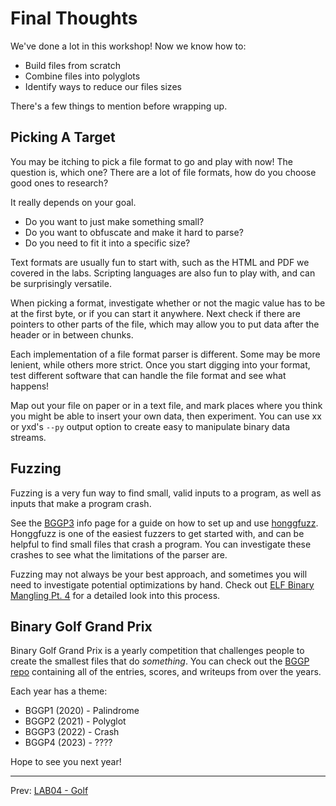 # Final Thoughts

We've done a lot in this workshop! Now we know how to:

- Build files from scratch
- Combine files into polyglots
- Identify ways to reduce our files sizes

There's a few things to mention before wrapping up.

## Picking A Target

You may be itching to pick a file format to go and play with now! The question is, which one? There are a lot of file formats, how do you choose good ones to research?

It really depends on your goal.
- Do you want to just make something small?
- Do you want to obfuscate and make it hard to parse?
- Do you need to fit it into a specific size?

Text formats are usually fun to start with, such as the HTML and PDF we covered in the labs. Scripting languages are also fun to play with, and can be surprisingly versatile.

When picking a format, investigate whether or not the magic value has to be at the first byte, or if you can start it anywhere. Next check if there are pointers to other parts of the file, which may allow you to put data after the header or in between chunks. 

Each implementation of a file format parser is different. Some may be more lenient, while others more strict. Once you start digging into your format, test different software that can handle the file format and see what happens!

Map out your file on paper or in a text file, and mark places where you think you might be able to insert your own data, then experiment. You can use xx or yxd's `--py` output option to create easy to manipulate binary data streams.

## Fuzzing

Fuzzing is a very fun way to find small, valid inputs to a program, as well as inputs that make a program crash. 

See the [BGGP3](https://tmpout.sh/bggp/3/) info page for a guide on how to set up and use [honggfuzz](https://github.com/google/honggfuzz). Honggfuzz is one of the easiest fuzzers to get started with, and can be helpful to find small files that crash a program. You can investigate these crashes to see what the limitations of the parser are.

Fuzzing may not always be your best approach, and sometimes you will need to investigate potential optimizations by hand. Check out [ELF Binary Mangling Pt. 4](https://tmpout.sh/2/11.html) for a detailed look into this process.

## Binary Golf Grand Prix

Binary Golf Grand Prix is a yearly competition that challenges people to create the smallest files that do _something_. You can check out the [BGGP repo](https://github.com/netspooky/bggp) containing all of the entries, scores, and writeups from over the years.

Each year has a theme:
    
- BGGP1 (2020) - Palindrome
- BGGP2 (2021) - Polyglot
- BGGP3 (2022) - Crash
- BGGP4 (2023) - ????

Hope to see you next year!

---

Prev: [LAB04 - Golf](08_lab_golf.md)

